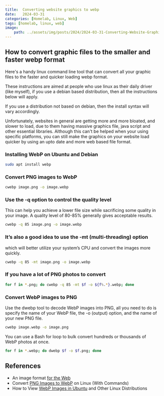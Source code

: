 ```yaml
---
title:  Converting website graphics to webp
date:   2024-03-31
categories: [Homelab, Linux, Web]
tags: [homelab, linux, web]
image:
    path: ../assets/img/posts/2024/2024-03-31-Converting-Website-Graphics-To-Webp/Install_webp.webp
---
```


## How to convert graphic files to the smaller and faster webp format

Here's a handy linux command line tool that can convert all your graphic files to the faster and quicker loading webp format.

These instructions are aimed at people who use linux as their daily driver (like myself), if you use a debian based distribution, then all the instructions below will apply.

If you use a distribution not based on debian, then the install syntax will vary accordingly.

Unfortunately, websites in general are getting more and more bloated, and slower to load, due to them having massive graphics file, java script and other essential libraries. Although this can't be helped when your using specific platforms, you can still make the graphics on your website load quicker by using an upto date and more web based file format.

### Installing WebP on Ubuntu and Debian

```bash
sudo apt install webp
```

### Convert PNG images to WebP

```bash
cwebp image.png -o image.webp
```

### Use the -q option to control the quality level

This can help you achieve a lower file size while sacrificing some quality in your image. A quality level of 80-85% generally gives acceptable results.

```bash
cwebp -q 85 image.png -o image.webp
```

### It’s also a good idea to use the -mt (multi-threading) option

which will better utilize your system’s CPU and convert the images more quickly.

```bash
cwebp -q 85 -mt image.png -o image.webp
```

### If you have a lot of PNG photos to convert

```bash
for f in *.png; do cwebp -q 85 -mt $f -o ${f%.*}.webp; done
```

### Convert WebP images to PNG

Use the dwebp tool to decode WebP images into PNG, all you need to do is specify the name of your WebP file, the -o (output) option, and the name of your new PNG file.

```bash
cwebp image.webp -o image.png
```

You can use a Bash for loop to bulk convert hundreds or thousands of WebP photos at once.

```bash
for f in *.webp; do dwebp $f -o $f.png; done
```

## References

- An image format [for the Web](https://developers.google.com/speed/webp)
- Convert [PNG Images to WebP](https://linuxnightly.com/convert-png-images-to-webp-on-linux-with-commands/) on Linux (With Commands)
- How to View [WebP Images in Ubuntu](https://itsfoss.com/webp-ubuntu-linux/) and Other Linux Distributions
